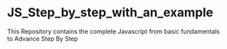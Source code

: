 # JS_Step_by_step_with_an_example
This Repository contains the complete Javascript from basic fundamentals to Advance Step By Step 
